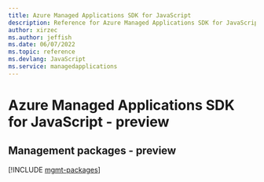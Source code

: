 ```yaml
---
title: Azure Managed Applications SDK for JavaScript
description: Reference for Azure Managed Applications SDK for JavaScript
author: xirzec
ms.author: jeffish
ms.date: 06/07/2022
ms.topic: reference
ms.devlang: JavaScript
ms.service: managedapplications
---
```

# Azure Managed Applications SDK for JavaScript - preview
## Management packages - preview
[!INCLUDE [mgmt-packages](managed-applications-mgmt-index.md)]
